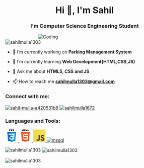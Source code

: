 <!-- ![MasterHead](https://justresults.co.nz/wp-content/uploads/2015/10/web-developer-banner.png) -->
<h1 align="center">Hi 👋, I'm Sahil</h1>
<h3 align="center">I'm Computer Science Engineering Student</h3>
<img align="right" alt="Coding" width="400" src="https://t4.ftcdn.net/jpg/02/73/46/99/360_F_273469972_ESU9Rq3eIpSrK3xddlIEyDh7vrslbiGg.jpg">

<p align="left">  <img src="https://komarev.com/ghpvc/?username=sahilmulla1303&label=Profile%20views&color=0e75b6&style=flat" alt="sahilmulla1303" /> </p>

- 🔭 I’m currently working on **Parking Management System**

- 🌱 I’m currently learning **Web Development(HTML,CSS,JS)**

- 💬 Ask me about **HTML5, CSS and JS**

- 📫 How to reach me **sahilmulla1303@gmail.com**

<h3 align="left">Connect with me:</h3>
<p align="left">
<a href="https://linkedin.com/in/sahil-mulla-a420531b8" target="blank"><img align="center" src="https://raw.githubusercontent.com/rahuldkjain/github-profile-readme-generator/master/src/images/icons/Social/linked-in-alt.svg" alt="sahil-mulla-a420531b8" height="30" width="40" /></a>
<a href="https://www.hackerrank.com/sahilmulla1672" target="blank"><img align="center" src="https://raw.githubusercontent.com/rahuldkjain/github-profile-readme-generator/master/src/images/icons/Social/hackerrank.svg" alt="sahilmulla1672" height="30" width="40" /></a>
</p>

<h3 align="left">Languages and Tools:</h3>
<p align="left"> <a href="https://www.w3schools.com/css/" target="_blank" rel="noreferrer"> <img src="https://raw.githubusercontent.com/devicons/devicon/master/icons/css3/css3-original-wordmark.svg" alt="css3" width="40" height="40"/> </a> <a href="https://www.w3.org/html/" target="_blank" rel="noreferrer"> <img src="https://raw.githubusercontent.com/devicons/devicon/master/icons/html5/html5-original-wordmark.svg" alt="html5" width="40" height="40"/> </a> <a href="https://developer.mozilla.org/en-US/docs/Web/JavaScript" target="_blank" rel="noreferrer"> <img src="https://raw.githubusercontent.com/devicons/devicon/master/icons/javascript/javascript-original.svg" alt="javascript" width="40" height="40"/> </a> <a href="https://www.microsoft.com/en-us/sql-server" target="_blank" rel="noreferrer"> <img src="https://www.svgrepo.com/show/303229/microsoft-sql-server-logo.svg" alt="mssql" width="40" height="40"/> </a> </p>

<p><img align="left" src="https://github-readme-stats.vercel.app/api/top-langs?username=sahilmulla1303&show_icons=true&locale=en&layout=compact" alt="sahilmulla1303" /></p>

<p>&nbsp;<img align="center" src="https://github-readme-stats.vercel.app/api?username=sahilmulla1303&show_icons=true&locale=en" alt="sahilmulla1303" /></p>

<p><img align="center" src="https://github-readme-streak-stats.herokuapp.com/?user=sahilmulla1303&" alt="sahilmulla1303" /></p>
